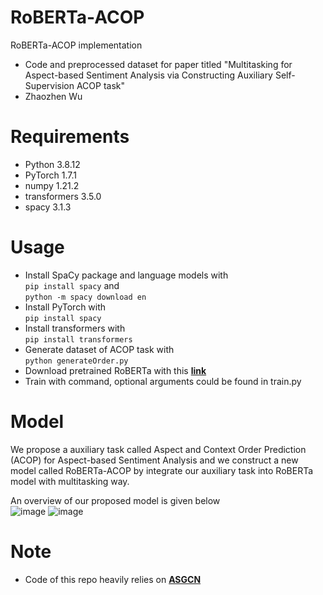 # RoBERTa-ACOP
RoBERTa-ACOP implementation  
* Code and preprocessed dataset for paper titled "Multitasking for Aspect-based Sentiment Analysis via Constructing Auxiliary Self-Supervision ACOP task"  
* Zhaozhen Wu  
  
# Requirements  
* Python 3.8.12
* PyTorch 1.7.1
* numpy 1.21.2
* transformers 3.5.0
* spacy 3.1.3  
  
# Usage  
* Install SpaCy package and language models with   
```pip install spacy``` 
and   
```python -m spacy download en```
* Install PyTorch with   
```pip install spacy``` 
* Install transformers with   
```pip install transformers```
* Generate dataset of ACOP task with  
```python generateOrder.py```
* Download pretrained RoBERTa with this **[link](https://github.com/facebookresearch/fairseq/tree/main/examples/roberta)**
* Train with command, optional arguments could be found in train.py
  
# Model  
We propose a auxiliary task called Aspect and Context Order Prediction (ACOP) for Aspect-based Sentiment Analysis and we construct a new model called RoBERTa-ACOP by integrate our auxiliary task into RoBERTa model with multitasking way.  
  
An overview of our proposed model is given below  
![image](https://user-images.githubusercontent.com/52657545/196029321-53f178b6-41fe-486c-9ed0-37d4eb64d113.png)
![image](https://user-images.githubusercontent.com/52657545/210495883-6af09e80-e994-4685-aa5b-f537681e83c8.png)
  
# Note  
* Code of this repo heavily relies on **[ASGCN](https://github.com/GeneZC/ASGCN)**

